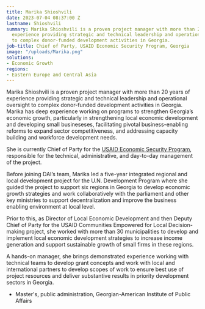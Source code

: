 ```yaml
---
title: Marika Shioshvili
date: 2023-07-04 08:37:00 Z
lastname: Shioshvili
summary: Marika Shioshvili is a proven project manager with more than 20 years of
  experience providing strategic and technical leadership and operational oversight
  to complex donor-funded development activities in Georgia.
job-title: Chief of Party, USAID Economic Security Program, Georgia
image: "/uploads/Marika.png"
solutions:
- Economic Growth
regions:
- Eastern Europe and Central Asia
---
```


Marika Shioshvili is a proven project manager with more than 20 years of experience providing strategic and technical leadership and operational oversight to complex donor-funded development activities in Georgia. Marika has deep experience working on programs to strengthen Georgia’s economic growth, particularly in strengthening local economic development and developing small busineseses, facilitating pivotal business-enabling reforms to expand sector competitiveness, and addressing capacity building and workforce development needs. 

She is currently Chief of Party for the [USAID Economic Security Program](https://www.dai.com/our-work/projects/georgia-usaid-economic-security-program-georgia-esp), responsible for the technical, administrative, and day-to-day management of the project. 

Before joining DAI’s team, Marika led a five-year integrated regional and local development project for the U.N. Development Program where she guided the project to support six regions in Georgia to develop economic growth strategies and work collaboratively with the parliament and other key ministries to support decentralization and improve the business enabling environment at local level. 

Prior to this, as Director of Local Economic Development and then Deputy Chief of Party for the USAID Communities Empowered for Local Decision-making project, she worked with more than 30 municipalities to develop and implement local economic development strategies to increase income generation and support sustainable growth of small firms in these regions. 

A hands-on manager, she brings demonstrated experience working with technical teams to develop grant concepts and work with local and international partners to develop scopes of work to ensure best use of project resources and deliver substantive results in priority development sectors in Georgia.  

* Master's, public administration, Georgian-American Institute of Public Affairs